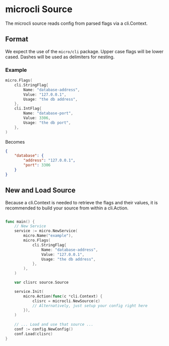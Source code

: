 # microcli Source

The microcli source reads config from parsed flags via a cli.Context.

## Format

We expect the use of the `micro/cli` package. Upper case flags will be lower cased. Dashes will be used as delimiters for nesting.

### Example

```go
micro.Flags(
    cli.StringFlag{
        Name: "database-address",
        Value: "127.0.0.1",
        Usage: "the db address",
    },
    cli.IntFlag{
        Name: "database-port",
        Value: 3306,
        Usage: "the db port",
    },
)
```

Becomes

```json
{
    "database": {
        "address": "127.0.0.1",
        "port": 3306
    }
}
```

## New and Load Source

Because a cli.Context is needed to retrieve the flags and their values, it is recommended to build your source from within a cli.Action.

```go

func main() {
    // New Service
    service := micro.NewService(
        micro.Name("example"),
        micro.Flags(
            cli.StringFlag{
                Name: "database-address",
                Value: "127.0.0.1",
                Usage: "the db address",
            },
        ),
    )

    var clisrc source.Source

    service.Init(
        micro.Action(func(c *cli.Context) {
            clisrc = microcli.NewSource(c)
            // Alternatively, just setup your config right here
        }),
    )
    
    // ... Load and use that source ...
    conf := config.NewConfig()
    conf.Load(clisrc)
}
```
